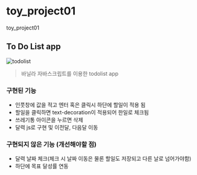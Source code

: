 # toy_project01
 toy_project01

## To Do List app
![todolist](https://user-images.githubusercontent.com/65934212/92688645-a9e1e400-f378-11ea-9eca-b241b50113ea.png)

> 바닐라 자바스크립트를 이용한 todolist app 

### 구현된 기능
+ 인풋창에 값을 적고 엔터 혹은 클릭시 하단에 할일이 적용 됨
+ 할일을 클릭하면 text-decoration이 적용되어 한일로 체크됨
+ 쓰레기통 아이콘을 누르면 삭제
+ 달력 js로 구현 및 이전달, 다음달 이동

### 구현되지 않은 기능 (개선해야할 점)
+ 달력 날짜 체크(체크 시 날짜 이동은 물론 할일도 저장되고 다른 날로 넘어가야함)
+ 하단에 목표 달성률 연동
